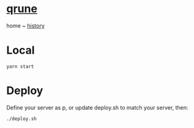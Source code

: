 # [qrune](https://qrune.com)

home ~ [history](docs/history.md)

# Local

    yarn start

# Deploy

Define your server as p, or update deploy.sh to match your server, then:
 
    ./deploy.sh
    
